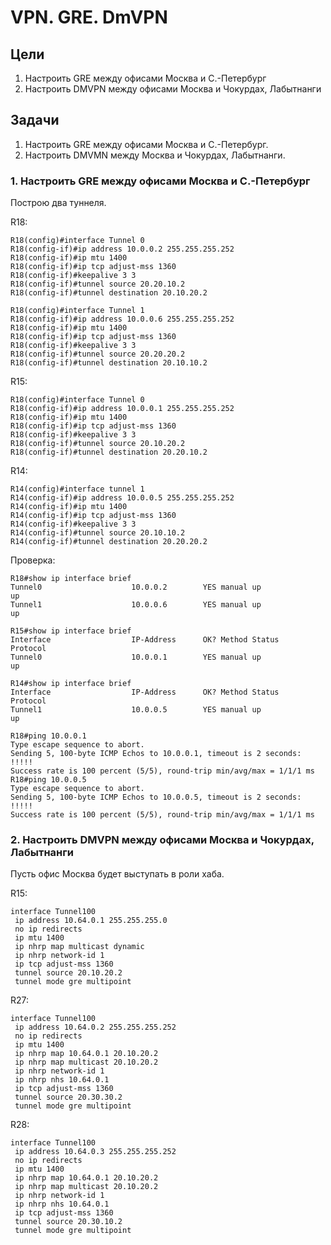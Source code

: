 # VPN. GRE. DmVPN
## Цели  
1. Настроить GRE между офисами Москва и С.-Петербург
2. Настроить DMVPN между офисами Москва и Чокурдах, Лабытнанги
## Задачи
1. Настроить GRE между офисами Москва и С.-Петербург.  
2. Настроить DMVMN между Москва и Чокурдах, Лабытнанги.

### 1. Настроить GRE между офисами Москва и С.-Петербург

Построю два туннеля.

R18:
```
R18(config)#interface Tunnel 0
R18(config-if)#ip address 10.0.0.2 255.255.255.252
R18(config-if)#ip mtu 1400
R18(config-if)#ip tcp adjust-mss 1360
R18(config-if)#keepalive 3 3
R18(config-if)#tunnel source 20.20.10.2
R18(config-if)#tunnel destination 20.10.20.2

R18(config)#interface Tunnel 1
R18(config-if)#ip address 10.0.0.6 255.255.255.252
R18(config-if)#ip mtu 1400
R18(config-if)#ip tcp adjust-mss 1360
R18(config-if)#keepalive 3 3
R18(config-if)#tunnel source 20.20.20.2
R18(config-if)#tunnel destination 20.10.10.2
```

R15:

```
R18(config)#interface Tunnel 0
R18(config-if)#ip address 10.0.0.1 255.255.255.252
R18(config-if)#ip mtu 1400
R18(config-if)#ip tcp adjust-mss 1360
R18(config-if)#keepalive 3 3
R18(config-if)#tunnel source 20.10.20.2
R18(config-if)#tunnel destination 20.20.10.2
```
R14:

```
R14(config)#interface tunnel 1
R14(config-if)#ip address 10.0.0.5 255.255.255.252
R14(config-if)#ip mtu 1400
R14(config-if)#ip tcp adjust-mss 1360
R14(config-if)#keepalive 3 3
R14(config-if)#tunnel source 20.10.10.2
R14(config-if)#tunnel destination 20.20.20.2
```

Проверка:

```
R18#show ip interface brief    
Tunnel0                    10.0.0.2        YES manual up                    up      
Tunnel1                    10.0.0.6        YES manual up                    up
```
```
R15#show ip interface brief 
Interface                  IP-Address      OK? Method Status                Protocol  
Tunnel0                    10.0.0.1        YES manual up                    up  
```
```
R14#show ip interface brief 
Interface                  IP-Address      OK? Method Status                Protocol    
Tunnel1                    10.0.0.5        YES manual up                    up   
```
```
R18#ping 10.0.0.1
Type escape sequence to abort.
Sending 5, 100-byte ICMP Echos to 10.0.0.1, timeout is 2 seconds:
!!!!!
Success rate is 100 percent (5/5), round-trip min/avg/max = 1/1/1 ms
R18#ping 10.0.0.5
Type escape sequence to abort.
Sending 5, 100-byte ICMP Echos to 10.0.0.5, timeout is 2 seconds:
!!!!!
Success rate is 100 percent (5/5), round-trip min/avg/max = 1/1/1 ms
```

### 2. Настроить DMVPN между офисами Москва и Чокурдах, Лабытнанги

Пусть офис Москва будет выступать в роли хаба. 

R15:

```
interface Tunnel100
 ip address 10.64.0.1 255.255.255.0
 no ip redirects
 ip mtu 1400
 ip nhrp map multicast dynamic
 ip nhrp network-id 1
 ip tcp adjust-mss 1360
 tunnel source 20.10.20.2
 tunnel mode gre multipoint
```

R27:

```
interface Tunnel100
 ip address 10.64.0.2 255.255.255.252
 no ip redirects
 ip mtu 1400
 ip nhrp map 10.64.0.1 20.10.20.2
 ip nhrp map multicast 20.10.20.2
 ip nhrp network-id 1
 ip nhrp nhs 10.64.0.1
 ip tcp adjust-mss 1360
 tunnel source 20.30.30.2
 tunnel mode gre multipoint
```

R28:

```
interface Tunnel100
 ip address 10.64.0.3 255.255.255.252
 no ip redirects
 ip mtu 1400
 ip nhrp map 10.64.0.1 20.10.20.2
 ip nhrp map multicast 20.10.20.2
 ip nhrp network-id 1
 ip nhrp nhs 10.64.0.1
 ip tcp adjust-mss 1360
 tunnel source 20.30.10.2
 tunnel mode gre multipoint
```

